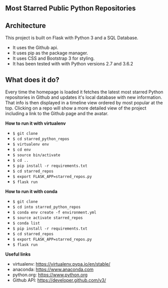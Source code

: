 **Most Starred Public Python Repositories**
-----


**Architecture**
---
This project is built on Flask with Python 3 and a SQL Database.
  * It uses the Github api.
  * It uses pip as the package manager.
  * It uses CSS and Bootstrap 3 for styling.
  * It has been tested with with Python versions 2.7 and 3.6.2

**What does it do?**
---
Every time the homepage is loaded it fetches the latest most starred
Python repositories in Github and updates it's local database with new information. That info is then displayed in a timeline view ordered by
most popular at the top. Clicking on a repo will show a more detailed view
of the project including a link to the Github page and the avatar.

**How to run it with virtualenv**
* `$ git clone`
* `$ cd starred_python_repos`
* `$ virtualenv env`
* `$ cd env`
* `$ source bin/activate`
* `$ cd ..`
* `$ pip install -r requirements.txt`
* `$ cd starred_repos`
* `$ export FLASK_APP=starred_repos.py`
* `$ flask run`

**How to run it with conda**
* `$ git clone`
* `$ cd into starred_python_repos`
* `$ conda env create -f environment.yml`
* `$ source activate starred_repos`
* `$ conda list`
* `$ pip install -r requirements.txt`
* `$ cd starred_repos`
* `$ export FLASK_APP=starred_repos.py`
* `$ flask run`

**Useful links**
* virtualenv: https://virtualenv.pypa.io/en/stable/
* anaconda: https://www.anaconda.com
* python.org: https://www.python.org
* Github API: https://developer.github.com/v3/
